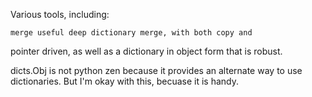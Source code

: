 Various tools, including:

	merge useful deep dictionary merge, with both copy and
pointer driven, as well as a dictionary in object form that is robust.

dicts.Obj is not python zen because it provides an alternate way to use
dictionaries.  But I'm okay with this, becuase it is handy.

